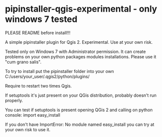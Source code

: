 pipinstaller-qgis-experimental - only windows 7 tested
=======================================================
PLEASE README before install!!!

A simple pipinstaller plugin for Qgis 2. Experimental. Use at your own risk.

Tested only on Windows 7 with Administrator permission. It can create problems on your own python packages modules installations. Please use it "cum grano salis".

To try to install put the pipinstaller folder into your own C:/users/your_user/.qgis2/python/plugins/

Require to restart two times Qgis.

If setuptools it's just present on your QGis distribution, probably doesn't run properly.

You can test if setuptools is present opening QGis 2 and calling on python console:
import easy_install

If you don't have ImportError: No module named easy_install you can try at your own risk to use it.
